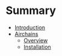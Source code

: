 # Summary

* [Introduction](README.md)
* [Airchains](airchains/README.md)
  * [Overview](airchains/Overview.md)
  * [Installation](airchains/Install.md)


